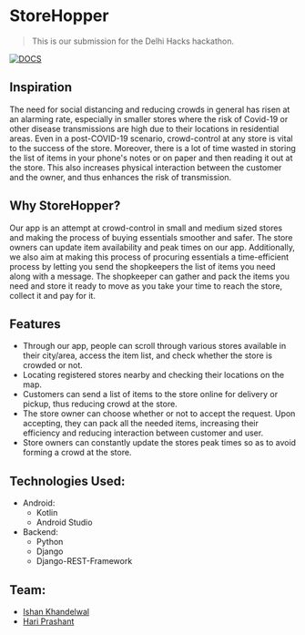 # StoreHopper
> <Subtitle>
> This is our submission for the Delhi Hacks hackathon.
  
[![DOCS](https://img.shields.io/badge/Documentation-see%20docs-green?style=flat-square&logo=appveyor)](https://documenter.getpostman.com/view/11088003/TVCh1TUK#f5ded67c-2d05-4173-ae75-a16bd46834fa) 

## Inspiration
The need for social distancing and reducing crowds in general has risen at an alarming rate, especially in smaller stores where the risk of Covid-19 or other disease transmissions are high due to their locations in residential areas. Even in a post-COVID-19 scenario, crowd-control at any store is vital to the success of the store. Moreover, there is a lot of time wasted in storing the list of items in your phone's notes or on paper and then reading it out at the store. This also increases physical interaction between the customer and the owner, and thus enhances the risk of transmission.

## Why StoreHopper?
Our app is an attempt at crowd-control in small and medium sized stores and making the process of buying essentials smoother and safer. The store owners can update item availability and peak times on our app. Additionally, we also aim at making this process of procuring essentials a time-efficient process by letting you send the shopkeepers the list of items you need along with a message. The shopkeeper can gather and pack the items you need and store it ready to move as you take your time to reach the store, collect it and pay for it.

## Features
- Through our app, people can scroll through various stores available in their city/area, access the item list, and check whether the store is crowded or not. 
- Locating registered stores nearby and checking their locations on the map.
- Customers can send a list of items to the store online for delivery or pickup, thus reducing crowd at the store.
- The store owner can choose whether or not to accept the request. Upon accepting, they can pack all the needed items, increasing their efficiency and reducing interaction between customer and user.
- Store owners can constantly update the stores peak times so as to avoid forming a crowd at the store.

## Technologies Used:
- Android:
     - Kotlin
     - Android Studio
- Backend:
     - Python
     - Django
     - Django-REST-Framework

## Team:
- <a href="https://github.com/Ishan-001">Ishan Khandelwal</a>
- <a href="https://github.com/hpb1">Hari Prashant</a>
